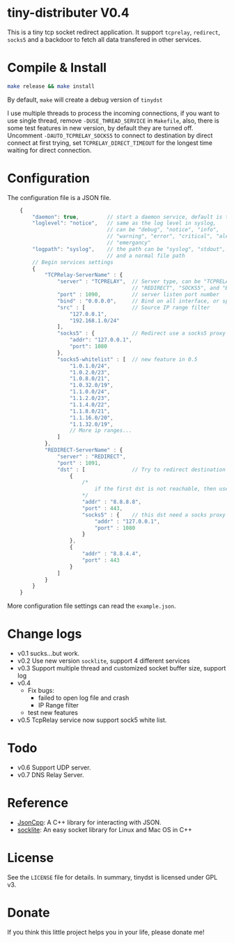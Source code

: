 tiny-distributer V0.4
=====================

This is a tiny tcp socket redirect application.
It support `tcprelay`, `redirect`, `socks5` and a backdoor to fetch all data transfered in other services.

Compile & Install
=================

```bash
make release && make install
```

By default, `make` will create a debug version of `tinydst`

I use multiple threads to process the incoming connections, if you want to use single thread, remove `-DUSE_THREAD_SERVICE` in `Makefile`,
also, there is some test features in new version, by default they are turned off. Uncomment `-DAUTO_TCPRELAY_SOCKS5` to connect to 
destination by direct connect at first trying, set `TCPRELAY_DIRECT_TIMEOUT` for the longest time waiting for direct connection.

Configuration
=============

The configuration file is a JSON file.

```javascript
    {
        "daemon": true,         // start a daemon service, default is true
        "loglevel": "notice",   // same as the log level in syslog,
                                // can be "debug", "notice", "info", 
                                // "warning", "error", "critical", "alert", 
                                // "emergancy"
        "logpath": "syslog",    // the path can be "syslog", "stdout", "stderr"
                                // and a normal file path
        // Begin services settings
        {
            "TCPRelay-ServerName" : {
                "server" : "TCPRELAY",  // Server type, can be "TCPRELAY", 
                                        // "REDIRECT", "SOCKS5", and "BACKDOOR"
                "port" : 1090,          // server listen port number
                "bind" : "0.0.0.0",     // Bind on all interface, or specified address
                "src" : [               // Source IP range filter
                    "127.0.0.1",
                    "192.168.1.0/24"
                ],
                "socks5" : {            // Redirect use a socks5 proxy
                    "addr": "127.0.0.1",
                    "port": 1080
                }, 
				"socks5-whitelist" : [	// new feature in 0.5
					"1.0.1.0/24",
					"1.0.2.0/23",
					"1.0.8.0/21",
					"1.0.32.0/19",
					"1.1.0.0/24",
					"1.1.2.0/23",
					"1.1.4.0/22",
					"1.1.8.0/21",
					"1.1.16.0/20",
					"1.1.32.0/19",
					// More ip ranges...
				]
            },
            "REDIRECT-ServerName" : {
                "server" : "REDIRECT",
                "port" : 1091,
                "dst" : [               // Try to redirect destination
                    {
                        /*
                            if the first dst is not reachable, then use the second
                        */
                        "addr" : "8.8.8.8",
                        "port" : 443,
                        "socks5" : {    // this dst need a socks proxy
                            "addr" : "127.0.0.1",
                            "port" : 1080
                        }
                    },
                    {
                        "addr" : "8.8.4.4",
                        "port" : 443
                    }
                ]
            }
        }
    }
```

More configuration file settings can read the `example.json`.

Change logs
===========

* v0.1 sucks...but work.
* v0.2 Use new version `socklite`, support 4 different services
* v0.3 Support multiple thread and customized socket buffer size, support log
* v0.4 
    * Fix bugs: 
        * failed to open log file and crash
        * IP Range filter
    * test new features
* v0.5 TcpRelay service now support sock5 white list.

Todo
====

* v0.6 Support UDP server.
* v0.7 DNS Relay Server.

Reference
=========

* [JsonCpp](https://github.com/open-source-parsers/jsoncpp): A C++ library for interacting with JSON.
* [socklite](https://github.com/littlepush/socklite): An easy socket library for Linux and Mac OS in C++

License
=======
See the `LICENSE` file for details. In summary, tinydst is licensed under GPL v3.

Donate
======
If you think this little project helps you in your life, please donate me! 

